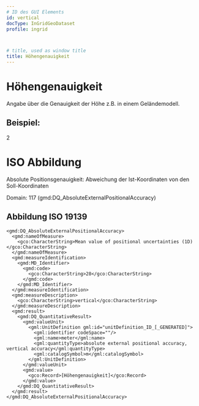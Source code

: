 ```yaml
---
# ID des GUI Elements
id: vertical
docType: InGridGeoDataset
profile: ingrid



# title, used as window title
title: Höhengenauigkeit
---
```


# Höhengenauigkeit

Angabe über die Genauigkeit der Höhe z.B. in einem Geländemodell.

## Beispiel:

2

# ISO Abbildung

Absolute Positionsgenauigkeit: Abweichung der Ist-Koordinaten von den Soll-Koordinaten

Domain: 117 (gmd:DQ_AbsoluteExternalPositionalAccuracy)

## Abbildung ISO 19139

```
<gmd:DQ_AbsoluteExternalPositionalAccuracy>
  <gmd:nameOfMeasure>
    <gco:CharacterString>Mean value of positional uncertainties (1D)</gco:CharacterString>
  </gmd:nameOfMeasure>
  <gmd:measureIdentification>
    <gmd:MD_Identifier>
      <gmd:code>
        <gco:CharacterString>28</gco:CharacterString>
      </gmd:code>
    </gmd:MD_Identifier>
  </gmd:measureIdentification>
  <gmd:measureDescription>
    <gco:CharacterString>vertical</gco:CharacterString>
  </gmd:measureDescription>
  <gmd:result>
    <gmd:DQ_QuantitativeResult>
      <gmd:valueUnit>
        <gml:UnitDefinition gml:id="unitDefinition_ID_[_GENERATED]">
          <gml:identifier codeSpace=""/>
          <gml:name>meter</gml:name>
          <gml:quantityType>absolute external positional accuracy, vertical accuracy</gml:quantityType>
          <gml:catalogSymbol>m</gml:catalogSymbol>
        </gml:UnitDefinition>
      </gmd:valueUnit>
      <gmd:value>
        <gco:Record>[Höhengenauigkeit]</gco:Record>
      </gmd:value>
    </gmd:DQ_QuantitativeResult>
  </gmd:result>
</gmd:DQ_AbsoluteExternalPositionalAccuracy>
```


